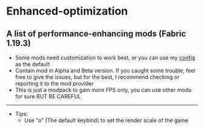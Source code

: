 # Enhanced-optimization
A list of performance-enhancing mods (Fabric 1.19.3)
---
 - Some mods need customization to work best, or you can use my [config](https://github.com/CookiezMonst/Enhanced-optimization/releases/tag/First-release) as the default
- Contain mod in Alpha and Beta version. If you caught some trouble, feel free to give the issues, but for the best, I recommend checking or reporting it to the mod provider
- This is just a modpack to gain more FPS only, you can use other mods for sure BUT BE CAREFUL
---
 - Tips: 
      + Use "o" (The default keybind) to set the render scale of the game
